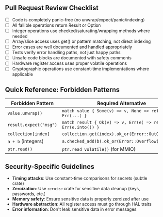 ## Pull Request Review Checklist

- [ ] Code is completely panic-free (no unwrap/expect/panic/indexing)
- [ ] All fallible operations return Result or Option
- [ ] Integer operations use checked/saturating/wrapping methods where needed
- [ ] Array/slice access uses get() or pattern matching, not direct indexing
- [ ] Error cases are well documented and handled appropriately
- [ ] Tests verify error handling paths, not just happy paths
- [ ] Unsafe code blocks are documented with safety comments
- [ ] Hardware register access uses proper volatile operations
- [ ] Cryptographic operations use constant-time implementations where applicable

## Quick Reference: Forbidden Patterns

| Forbidden Pattern | Required Alternative |
|-------------------|----------------------|
| `value.unwrap()` | `match value { Some(v) => v, None => return Err(...) }` |
| `result.expect("msg")` | `match result { Ok(v) => v, Err(e) => return Err(e.into()) }` |
| `collection[index]` | `collection.get(index).ok_or(Error::OutOfBounds)?` |
| `a + b` (integers) | `a.checked_add(b).ok_or(Error::Overflow)?` |
| `ptr.read()` | `ptr.read_volatile()` (for MMIO) |

## Security-Specific Guidelines

- **Timing attacks**: Use constant-time comparisons for secrets (subtle crate)
- **Zeroization**: Use `zeroize` crate for sensitive data cleanup (keys, passwords, etc.)
- **Memory safety**: Ensure sensitive data is properly zeroized after use
- **Hardware abstraction**: All register access must go through HAL traits
- **Error information**: Don't leak sensitive data in error messages
